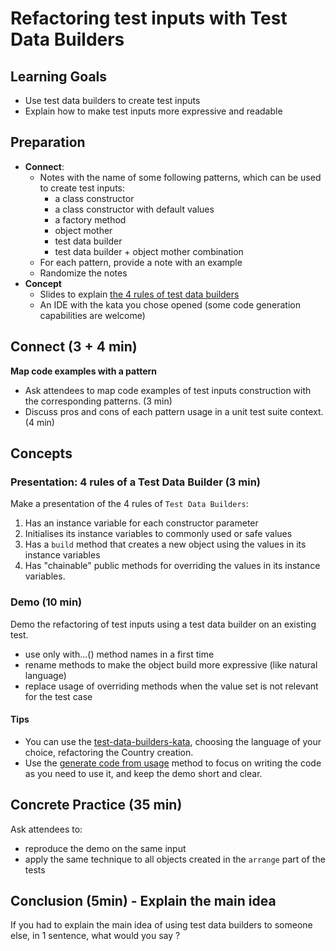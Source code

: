 # Refactoring test inputs with Test Data Builders

## Learning Goals

- Use test data builders to create test inputs
- Explain how to make test inputs more expressive and readable

## Preparation

- **Connect**:
  - Notes with the name of some following patterns, which can be used to create test inputs:
    - a class constructor
    - a class constructor with default values
    - a factory method
    - object mother
    - test data builder
    - test data builder + object mother combination
  - For each pattern, provide a note with an example
  - Randomize the notes
- **Concept** 
  - Slides to explain [the 4 rules of test data builders](http://www.natpryce.com/articles/000714.html)
  - An IDE with the kata you chose opened (some code generation capabilities are welcome)

## Connect (3 + 4 min)
**Map code examples with a pattern**

- Ask attendees to map code examples of test inputs construction with the corresponding patterns. (3 min)
- Discuss pros and cons of each pattern usage in a unit test suite context. (4 min)

## Concepts

### Presentation: 4 rules of a Test Data Builder (3 min)
Make a presentation of the 4 rules of `Test Data Builders`:
1. Has an instance variable for each constructor parameter
2. Initialises its instance variables to commonly used or safe values
3. Has a `build` method that creates a new object using the values in its instance variables
4. Has "chainable" public methods for overriding the values in its instance variables.

### Demo (10 min)
Demo the refactoring of test inputs using a test data builder on an existing test.
- use only with...() method names in a first time
- rename methods to make the object build more expressive (like natural language)
- replace usage of  overriding methods when the value set is not relevant for the test case

#### Tips
- You can use the [test-data-builders-kata](../../mikado-method/test-data-builders-kata), choosing the language of your choice, refactoring the Country creation.
- Use the [generate code from usage](../../generate-code-from-usage/Facilitation.md) method to focus on writing the code as you need to use it, and keep the demo short and clear.

## Concrete Practice (35 min)

Ask attendees to: 
- reproduce the demo on the same input
- apply the same technique to all objects created in the `arrange` part of the tests 

## Conclusion (5min) - Explain the main idea
If you had to explain the main idea of using test data builders to someone else, in 1 sentence, what would you say ?